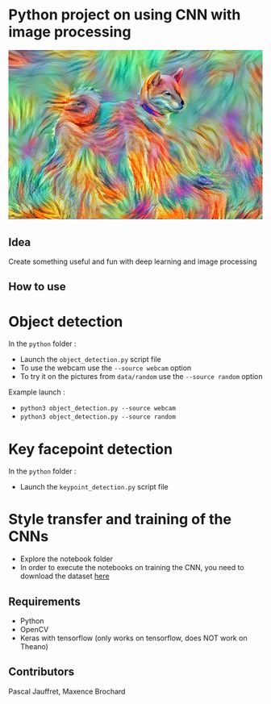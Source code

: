 Python project on using CNN with image processing
============

![Style transfer example](https://raw.githubusercontent.com/jauffretp/CNN_project/master/notebooks/img/chien_multicolor.jpg)



## Idea
Create something useful and fun with deep learning and image processing

## How to use

# Object detection
In the `python` folder :
- Launch the `object_detection.py` script file
- To use the webcam use the `--source webcam` option
- To try it on the pictures from  `data/random` use the `--source random` option

Example launch :
- `python3 object_detection.py --source webcam`
- `python3 object_detection.py --source random`

# Key facepoint detection

In the `python` folder :
- Launch the `keypoint_detection.py` script file

# Style transfer and training of the CNNs
- Explore the notebook folder
- In order to execute the notebooks on training the CNN, you need to download the dataset [here](https://www.kaggle.com/c/facial-keypoints-detection)

## Requirements
- Python
- OpenCV
- Keras with tensorflow (only works on tensorflow, does NOT work on Theano)


## Contributors 
Pascal Jauffret, Maxence Brochard

